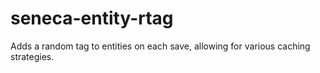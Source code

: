 # seneca-entity-rtag
Adds a random tag to entities on each save, allowing for various caching strategies.

